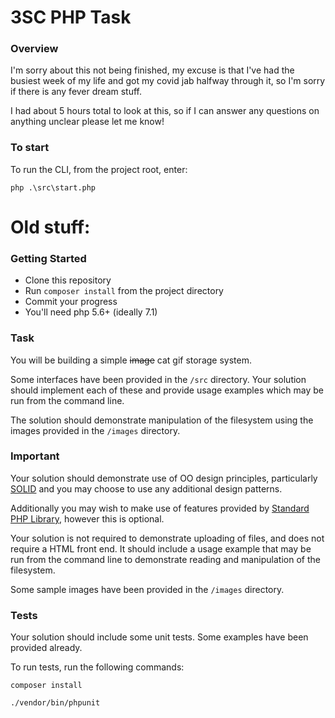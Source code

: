 # 3SC PHP Task

### Overview

I'm sorry about this not being finished, my excuse is that I've had the busiest week of my life and got my covid jab halfway through it, so I'm sorry
if there is any fever dream stuff.

I had about 5 hours total to look at this, so if I can answer any questions on anything unclear please let me know!

### To start

To run the CLI, from the project root, enter:

`php .\src\start.php`

# Old stuff:

### Getting Started

- Clone this repository
- Run `composer install` from the project directory
- Commit your progress
- You'll need php 5.6+ (ideally 7.1)

### Task

You will be building a simple ~~image~~ cat gif storage system.

Some interfaces have been provided in the `/src` directory. Your solution
should implement each of these and provide usage examples which may be run
from the command line.

The solution should demonstrate manipulation of the filesystem using the
images provided in the `/images` directory.

### Important

Your solution should demonstrate use of OO design principles, particularly
[SOLID](<https://en.wikipedia.org/wiki/SOLID_(object-oriented_design)>) and you
may choose to use any additional design patterns.

Additionally you may wish to make use of features provided by
[Standard PHP Library](http://php.net/manual/en/book.spl.php), however this is
optional.

Your solution is not required to demonstrate uploading of files, and does
not require a HTML front end. It should include a usage example that may be run from
the command line to demonstrate reading and manipulation of the filesystem.

Some sample images have been provided in the `/images` directory.

### Tests

Your solution should include some unit tests. Some examples have been provided already.

To run tests, run the following commands:

```
composer install

./vendor/bin/phpunit
```
